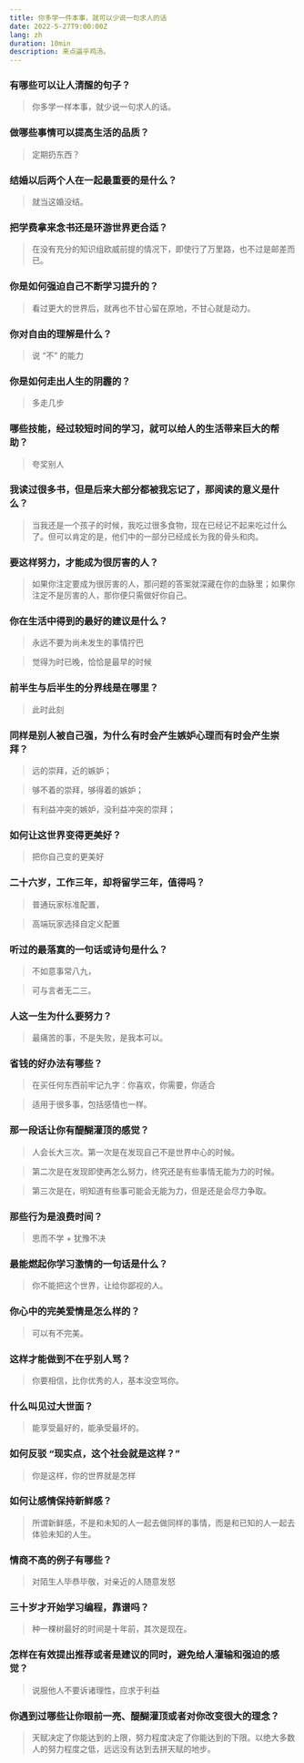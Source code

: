 ```yaml
---
title: 你多学一件本事，就可以少说一句求人的话
date: 2022-5-27T9:00:00Z
lang: zh
duration: 10min
description: 来点逼乎鸡汤。
---
```



### 有哪些可以让人清醒的句子？

> 你多学一样本事，就少说一句求人的话。

### 做哪些事情可以提高生活的品质？

> 定期扔东西？

### 结婚以后两个人在一起最重要的是什么？

> 就当这婚没结。

### 把学费拿来念书还是环游世界更合适？

> 在没有充分的知识组欧威前提的情况下，即使行了万里路，也不过是邮差而已。

### 你是如何强迫自己不断学习提升的？

> 看过更大的世界后，就再也不甘心留在原地，不甘心就是动力。

### 你对自由的理解是什么？

> 说 “不” 的能力

### 你是如何走出人生的阴霾的？

> 多走几步

### 哪些技能，经过较短时间的学习，就可以给人的生活带来巨大的帮助？

> 夸奖别人

### 我读过很多书，但是后来大部分都被我忘记了，那阅读的意义是什么？

> 当我还是一个孩子的时候，我吃过很多食物，现在已经记不起来吃过什么了。但可以肯定的是，他们中的一部分已经成长为我的骨头和肉。

### 要这样努力，才能成为很厉害的人？

> 如果你注定要成为很厉害的人，那问题的答案就深藏在你的血脉里；如果你注定不是厉害的人，那你便只需做好你自己。

### 你在生活中得到的最好的建议是什么？

> 永远不要为尚未发生的事情拧巴

> 觉得为时已晚，恰恰是最早的时候

### 前半生与后半生的分界线是在哪里？

> 此时此刻

### 同样是别人被自己强，为什么有时会产生嫉妒心理而有时会产生崇拜？

> 远的崇拜，近的嫉妒；

> 够不着的崇拜，够得着的嫉妒；

> 有利益冲突的嫉妒，没利益冲突的崇拜；

### 如何让这世界变得更美好？

> 把你自己变的更美好

### 二十六岁，工作三年，却将留学三年，值得吗？

> 普通玩家标准配置，

> 高端玩家选择自定义配置

### 听过的最落寞的一句话或诗句是什么？

> 不如意事常八九，

> 可与言者无二三。


### 人这一生为什么要努力？

> 最痛苦的事，不是失败，是我本可以。

### 省钱的好办法有哪些？

> 在买任何东西前牢记九字：你喜欢，你需要，你适合

> 适用于很多事，包括感情也一样。

### 那一段话让你有醍醐灌顶的感觉？

> 人会长大三次。第一次是在发现自己不是世界中心的时候。

> 第二次是在发现即使再怎么努力，终究还是有些事情无能为力的时候。

> 第三次是在，明知道有些事可能会无能为力，但是还是会尽力争取。

### 那些行为是浪费时间？

> 思而不学 + 犹豫不决

### 最能燃起你学习激情的一句话是什么？

> 你不能把这个世界，让给你鄙视的人。

### 你心中的完美爱情是怎么样的？

> 可以有不完美。

### 这样才能做到不在乎别人骂？

> 你要相信，比你优秀的人，基本没空骂你。

### 什么叫见过大世面？

> 能享受最好的，能承受最坏的。

### 如何反驳 “现实点，这个社会就是这样？”

> 你是这样，你的世界就是怎样

### 如何让感情保持新鲜感？

> 所谓新鲜感，不是和未知的人一起去做同样的事情，而是和已知的人一起去体验未知的人生。

### 情商不高的例子有哪些？

> 对陌生人毕恭毕敬，对亲近的人随意发怒

### 三十岁才开始学习编程，靠谱吗？

> 种一棵树最好的时间是十年前，其次是现在。

### 怎样在有效提出推荐或者是建议的同时，避免给人灌输和强迫的感觉？

> 说服他人不要诉诸理性，应求于利益


### 你遇到过哪些让你眼前一亮、醍醐灌顶或者对你改变很大的理念？

> 天赋决定了你能达到的上限，努力程度决定了你能达到的下限。以绝大多数人的努力程度之低，远远没有达到去拼天赋的地步。
